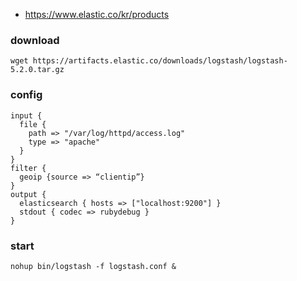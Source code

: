 
 * https://www.elastic.co/kr/products

### download
```
wget https://artifacts.elastic.co/downloads/logstash/logstash-5.2.0.tar.gz
```

### config
```
input {
  file {
    path => "/var/log/httpd/access.log"
    type => "apache"
  }
}
filter {
  geoip {source => “clientip”}
}
output {
  elasticsearch { hosts => ["localhost:9200"] }
  stdout { codec => rubydebug }
}
```

### start 
```
nohup bin/logstash -f logstash.conf &
```
